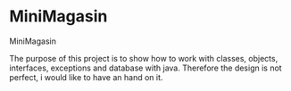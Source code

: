 # MiniMagasin
MiniMagasin

The purpose of this project is to show how to work with classes, objects, interfaces, exceptions and database with java.
Therefore the design is not perfect, i would like to have an hand on it.
